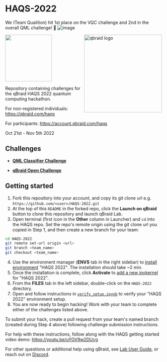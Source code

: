# HAQS-2022

We (Team Qualition) hit 1st place on the VQC challenge and 2nd in the overall QML challenge! :tada:
![image](https://user-images.githubusercontent.com/33568503/200261318-55f48658-b7f7-4565-bd2d-2ea93d8999ea.png)



<a href="https://qbraid.com/">
    <img src="https://qbraid-static.s3.amazonaws.com/logos/qbraid.png"
         alt="qbraid logo"
         width="250px"
         align="right">
</a>

[<img src="https://qbraid-static.s3.amazonaws.com/logos/Launch_on_qBraid_white.png" width="150">](https://account.qbraid.com?gitHubUrl=https://github.com/qBraid/HAQS-2022.git)

Repository containing challenges for the qBraid HAQS 2022 quantum computing hackathon.

For non-registered individuals:
https://qbraid.com/haqs

For participants:
https://account.qbraid.com/haqs

Oct 21st - Nov 5th 2022

## Challenges

- [**QML Classifier Challenge**](qml-classifier-challenge/README.md)

- [**qBraid Open Challenge**](qbraid-open-challenge/README.md)

## Getting started

1. Fork this repository into your account, and copy its git clone url e.g. `https://github.com/<user>/HAQS-2022.git`
2. At the top of this `README` in the forked repo, click the **Launch on qBraid** button to clone this repository and launch qBraid Lab.
3. Open terminal (first icon in the **Other** column in Launcher) and `cd` into the HAQS repo. Set the repo's remote origin using the git clone url you copied in Step 1, and then create a new branch for your team:
```bash
cd HAQS-2022
git remote set-url origin <url>
git branch <team_name>
git checkout <team_name>
```
4. Use the environment manager (**ENVS** tab in the right sidebar) to [install environment](https://qbraid-qbraid.readthedocs-hosted.com/en/latest/lab/environments.html#install-environment) "HAQS 2022". The installation should take ~2 min.
3. Once the installation is complete, click **Activate** to [add a new ipykernel](https://qbraid-qbraid.readthedocs-hosted.com/en/latest/lab/kernels.html#add-remove-kernels) for "HAQS 2022".
5. From the **FILES** tab in the left sidebar, double-click on the `HAQS-2022` directory.
6. Open and follow instructions in [`verify_setup.ipynb`](verify_setup.ipynb) to verify your "HAQS 2022" environment setup.
7. You are now ready to begin hacking! Work with your team to complete either of the challenges listed above.

To submit your hack, create a pull request from your team's named branch (created during Step 4 above) following challenge submission instructions.

For help with these instructions, follow along with the HAQS getting started video demo: https://youtu.be/uYGV9w2DUcg

For other questions or additional help using qBraid, see [Lab User Guide](https://qbraid-qbraid.readthedocs-hosted.com/en/latest/lab/overview.html), or reach out on [Discord](https://discord.gg/gwBebaBZZX).
